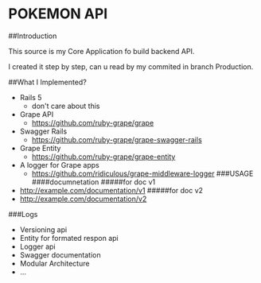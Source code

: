 # POKEMON API

##Introduction

This source is my Core Application fo build backend API.

I created it step by step, can u read by my commited in branch Production.

##What I Implemented?
- Rails 5
    - don't care about this
- Grape API
    - https://github.com/ruby-grape/grape
- Swagger Rails
    - https://github.com/ruby-grape/grape-swagger-rails
- Grape Entity
    - https://github.com/ruby-grape/grape-entity
- A logger for Grape apps
    - https://github.com/ridiculous/grape-middleware-logger
###USAGE
####documnetation
#####for doc v1
- http://example.com/documentation/v1
#####for doc v2
- http://example.com/documentation/v2

###Logs
- Versioning api
- Entity for formated respon api
- Logger api
- Swagger documentation
- Modular Architecture
- ...